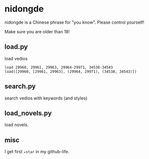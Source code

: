 # nidongde
nidongde is a Chinese phrase for "you know". Please control yourself!

Make sure you are older than 18!


## load.py
load vedios

```
load 29960, 29961, 29963, 29964-29971, 34538-34543
load([29960, [29961, 29963], (29964, 29971), (34538, 34543)])
```

## search.py
search vedios with keywords (and styles)

## load_novels.py
load novels.

## misc
I get first `✭star` in my github-life.
